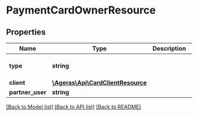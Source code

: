 # PaymentCardOwnerResource

## Properties
Name | Type | Description | Notes
------------ | ------------- | ------------- | -------------
**type** | **string** |  | [optional] [default to 'unknown']
**client** | [**\Ageras\Api\CardClientResource**](CardClientResource.md) |  | [optional] 
**partner_user** | **string** |  | [optional] 

[[Back to Model list]](../README.md#documentation-for-models) [[Back to API list]](../README.md#documentation-for-api-endpoints) [[Back to README]](../README.md)


